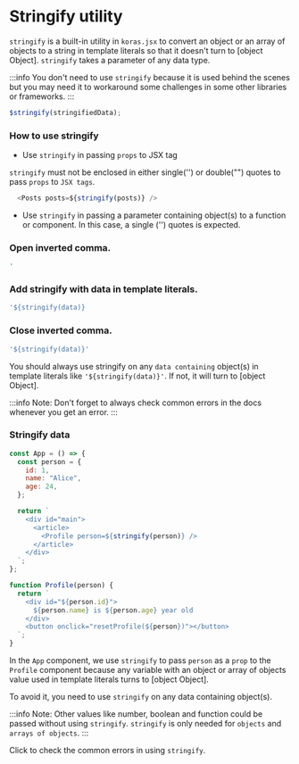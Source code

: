 # Stringify utility

`stringify` is a built-in utility in `koras.jsx` to convert an object or an array of objects to a string in template literals so that it doesn't turn to [object Object]. `stringify` takes a parameter of any data type.

:::info
You don't need to use `stringify` because it is used behind the scenes but you may need it to workaround some challenges in some other libraries or frameworks.
:::

```js copy
$stringify(stringifiedData);
```

### How to use stringify

- Use `stringify` in passing `props` to JSX tag

`stringify` must not be enclosed in either single('') or double("") quotes to pass `props` to `JSX tags`.

```js copy
  <Posts posts=${stringify(posts)} />
```

- Use `stringify` in passing a parameter containing object(s) to a function or component. In this case, a single ('') quotes is expected.

### Open inverted comma.

```sh copy
'
```

### Add stringify with data in template literals.

```sh copy
'${stringify(data)}
```

### Close inverted comma.

```sh copy
'${stringify(data)}'
```

You should always use stringify on any `data containing` object(s) in template literals like `'${stringify(data)}'`. If not, it will turn to [object Object].

:::info
Note: Don't forget to always check common errors in the docs whenever you get an error.
:::

### Stringify data

```js
const App = () => {
  const person = {
    id: 1,
    name: "Alice",
    age: 24,
  };

  return `
    <div id="main">
      <article>
        <Profile person=${stringify(person)} />
      </article>
    </div>
  `;
};

function Profile(person) {
  return `
    <div id="${person.id}">
      ${person.name} is ${person.age} year old
    </div>
    <button onclick="resetProfile(${person})"></button>
  `;
}
```

In the `App` component, we use `stringify` to pass `person` as a `prop` to the `Profile` component because any variable with an object or array of objects value used in template literals turns to [object Object].

To avoid it, you need to use `stringify` on any data containing object(s).

:::info
Note: Other values like number, boolean and function could be passed without using `stringify`. `stringify` is only needed for `objects` and `arrays of objects`.
:::

Click to check the common errors in using `stringify`.
